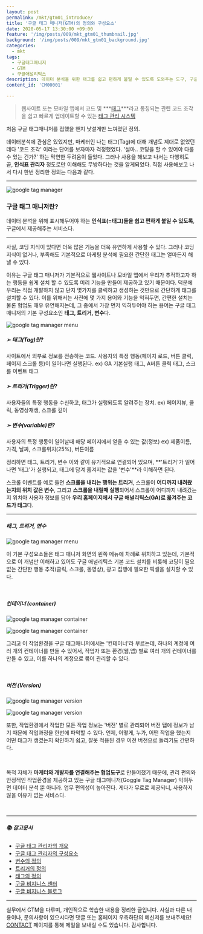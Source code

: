 ```yaml
---
layout: post
permalink: /mkt/gtm01_introduce/
title: '구글 태그 매니저(GTM)의 정의와 구성요소'
date: 2020-05-17 13:30:00 +09:00
feature: '/img/posts/009/mkt_gtm01_thumbnail.jpg'
background: '/img/posts/009/mkt_gtm01_background.jpg'
categories:
  - mkt
tags:
  - 구글태그매니저
  - GTM
  - 구글애널리틱스
description: 데이터 분석을 위한 태그를 쉽고 편하게 붙일 수 있도록 도와주는 도구, 구글 태그 매니저의 개념과 구성요소를 소개합니다.
content_id: 'CM00001'

---
```


> 웹사이트 또는 모바일 앱에서 코드 및 ***[태그](https://support.google.com/tagmanager/answer/3281060)***라고 통칭되는 관련 코드 조각을 쉽고 빠르게 업데이트할 수 있는 [태그 관리 시스템](https://en.wikipedia.org/wiki/Tag_management_system)

처음 구글 태그매니저를 접했을 왠지 낯설게만 느껴졌던 정의.

데이터분석에 관심은 있었지만, 마케터인 나는 태그(Tag)에 대해 개념도 제대로 없었던데다 '코드 조각' 이라는 단어를 보자마자 걱정했었다. '설마.. 코딩을 할 수 있어야 다룰 수 있는 건가?' 하는 막연한 두려움이 들었다. 그러나 사용을 해보고 나서는 다행히도 곧, **인식표 관리자** 정도로만 이해해도 무방하다는 것을 알게되었다. 직접 사용해보고 나서 다시 한번 정리한 정의는 다음과 같다.

------

![google tag manager](/img/posts/009/01.jpg)

### 구글 태그 매니저란?

데이터 분석을 위해 표시해두어야 하는 **인식표(=태그)들을 쉽고 편하게 붙일 수 있도록**, 구글에서 제공해주는 서비스다.

------

사실, 코딩 지식이 있다면 더욱 많은 기능을 더욱 유연하게 사용할 수 있다. 그러나 코딩 지식이 없거나, 부족해도 기본적으로 마케팅 분석에 필요한 간단한 태그는 얼마든지 해낼 수 있다.

이유는 구글 태그 매니저가 기본적으로 웹사이트나 모바일 앱에서 우리가 추적하고자 하는 행동을 쉽게 설치 할 수 있도록 미리 기능을 만들어 제공하고 있기 때문이다. 덕분에 우리는 직접 개발하지 않고 단지 몇가지를 클릭하고 생성하는 것만으로 간단하게 태그를 설치할 수 있다. 이를 위해서는 사전에 몇 가지 용어와 기능을 익혀두면, 간편한 설치는 물론 협업도 매우 유연해지는데, 그 중에서 가장 먼저 익혀두어야 하는 용어는 구글 태그 매니저의 기본 구성요소인 **태그, 트리거, 변수**다.

![google tag manager menu](/img/posts/009/07.jpg)

##### ➢ 태그(Tag)란?

사이트에서 외부로 정보를 전송하는 코드. 사용자의 특정 행동(페이지 로드, 버튼 클릭, 페이지 스크롤 등)이 일어나면 실행된다. ex) GA 기본실행 태그, A버튼 클릭 태그, 스크롤 이벤트 태그

##### ➢ 트리거(Trigger)란?

사용자들의 특정 행동을 수신하고, 태그가 실행되도록 알려주는 장치.  ex) 페이지뷰, 클릭, 동영상재생, 스크롤 깊이

##### ➢ 변수(variable)란?

사용자의 특정 행동이 일어날때 해당 페이지에서 얻을 수 있는 값(정보) ex) 제품이름, 가격, 날짜, 스크롤위치(25%), 버튼이름

정리하면 태그, 트리거, 변수 이와 같이 유기적으로 연결되어 있으며, **'트리거'가 일어나면 '태그'가 실행되고, 태그에 담겨 옮겨지는 값을 '변수'**라 이해하면 된다.

스크롤 이벤트를 예로 들면 **스크롤을 내리는 행위는 트리거**, 스크롤이 **어디까지 내려왔는지의 위치 값은 변수**, 그리고 **스크롤을 내릴때 실행**되어서 스크롤이 어디까지 내려갔는지 위치아 사용자 정보를 담아 **우리 홈페이지에서 구글 애널리틱스(GA)로 옮겨주는 코드가 태그**다.

------

##### 태그, 트리거, 변수

![google tag manager menu](/img/posts/009/02.jpg)

이 기본 구성요소들은 태그 매니저 화면의 왼쪽 메뉴에 차례로 위치하고 있는데, 기본적으로 이 개념만 이해하고 있어도 구글 애널리틱스 기본 코드 설치를 비롯해 코딩이 필요없는 간단한 행동 추적(클릭, 스크롤, 동영상), 광고 집행에 필요한 픽셀을 설치할 수 있다.

<br>

##### 컨테이너 (container)

![google tag manager container](/img/posts/009/03.jpg)

![google tag manager container](/img/posts/009/04.jpg)

그리고 이 작업환경을 구글 태그매니저에서는 '컨테이너'라 부르는데, 하나의 계정에 여러 개의 컨테이너를 만들 수 있어서, 작업자 또는 환경(웹,앱) 별로 여러 개의 컨테이너를 만들 수 있고, 이를 하나의 계정으로 묶어 관리할 수 있다.

<br>

##### 버전 (Version)

![google tag manager version](/img/posts/009/05.jpg)

![google tag manager version](/img/posts/009/06.jpg)

또한, 작업환경에서 작업한 모든 작업 정보는 '버전' 별로 관리되어 버전 탭에 정보가 남기 때문에 작업과정을 한번에 파악할 수 있다. 언제, 어떻게, 누가, 어떤 작업을 했는지 어떤 태그가 생겼는지 확인하기 쉽고, 잘못 적용된 경우 이전 버전으로 돌리기도 간편하다.

<br>

목적 자체가 **마케터와 개발자를 연결해주는 협업도구**로 만들어졌기 때문에, 관리 편의와 안정적인 작업환경을 제공하고 있는 구글 태그매니저(Goggle Tag Manager) 익혀두면 데이터 분석 뿐 아니라. 업무 편의성이 높아진다. 게다가 무료로 제공되니, 사용하지 않을 이유가 없는 서비스다.

<br>

------

##### 📚 참고문서

- [구글 태그 관리자의 개요](https://support.google.com/tagmanager/answer/6102821)
- [구글 태그 관리자의 구성요소](https://support.google.com/tagmanager/answer/6103657)
- [변수의 정의](https://support.google.com/tagmanager/topic/7683268)
- [트리거의 정의](https://support.google.com/tagmanager/topic/7679384)
- [태그의 정의](https://support.google.com/tagmanager/answer/3281060)
- [구글 비지니스 센터](https://marketingplatform.google.com/)
- [구글 비지니스 블로그](https://www.blog.google/products/marketingplatform/)

------

실무에서 GTM을 다루며, 개인적으로 학습한 내용을 정리한 글입니다. 사실과 다른 내용이나, 문의사항이 있으시다면 댓글 또는 홈페이지 우측하단의 메신저를 보내주세요! [CONTACT](https://nohze.com/contact) 페이지를 통해 메일을 보내실 수도 있습니다. 감사합니다.<br><br>

